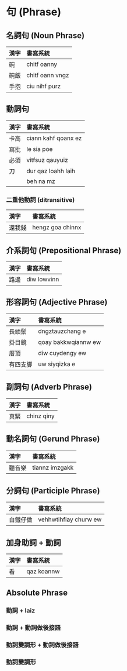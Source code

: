 # 句 (Phrase)

## 名詞句 (Noun Phrase)

| 漢字 | 書寫系統 |
| :--- | :--- |
| 碗 | chitf oanny |
| 碗飯 | chitf oann vngz |
| 手抱 | ciu nihf purz |

## 動詞句

| 漢字 | 書寫系統 |
| :--- | :--- |
| 卡高 | ciann kahf qoanx ez |
| 寫批 | le sia poe |
| 必須 | vitfsuz qauyuiz |
| 刀 | dur qaz loahh laih |
|| beh na mz |

### 二重他動詞 (ditransitive)

| 漢字 | 書寫系統 |
| :--- | :--- |
| 還我錢 | hengz goa chinnx |

## 介系詞句 (Prepositional Phrase)

| 漢字 | 書寫系統 |
| :--- | :--- |
| 路邊 | diw lowvinn |

## 形容詞句 (Adjective Phrase)

| 漢字 | 書寫系統 |
| :--- | :--- |
| 長頭鬃 | dngztauzchang e |
| 掛目鏡 | qoay bakkwqiannw ew |
| 厝頂 | diw cuydengy ew |
| 有四支脚 | uw siyqizka e |

## 副詞句 (Adverb Phrase)

| 漢字 | 書寫系統 |
| :--- | :--- |
| 真緊 | chinz qiny |

## 動名詞句 (Gerund Phrase)

| 漢字 | 書寫系統 |
| :--- | :--- |
| 聽音樂 | tiannz imzgakk |

## 分詞句 (Participle Phrase)

| 漢字 | 書寫系統 |
| :--- | :--- |
| 白鐵仔做 | vehhwtihfiay churw ew |

## 加身助詞 + 動詞

| 漢字 | 書寫系統 |
| :--- | :--- |
| 看 | qaz koannw |

## Absolute Phrase

### 動詞 + laiz

### 動詞 + 動詞做後接語

### 動詞變調形 + 動詞做後接語

### 動詞變調形
